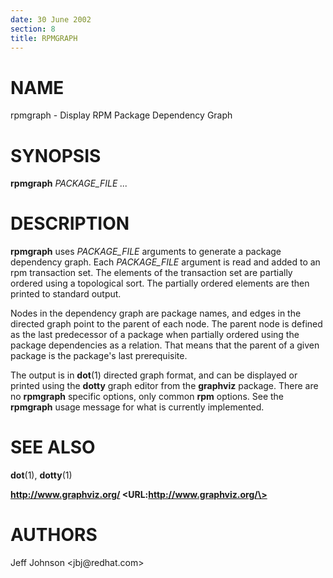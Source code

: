 ```yaml
---
date: 30 June 2002
section: 8
title: RPMGRAPH
---
```


NAME
====

rpmgraph - Display RPM Package Dependency Graph

SYNOPSIS
========

**rpmgraph** *PACKAGE\_FILE \...*

DESCRIPTION
===========

**rpmgraph** uses *PACKAGE\_FILE* arguments to generate a package
dependency graph. Each *PACKAGE\_FILE* argument is read and added to an
rpm transaction set. The elements of the transaction set are partially
ordered using a topological sort. The partially ordered elements are
then printed to standard output.

Nodes in the dependency graph are package names, and edges in the
directed graph point to the parent of each node. The parent node is
defined as the last predecessor of a package when partially ordered
using the package dependencies as a relation. That means that the parent
of a given package is the package\'s last prerequisite.

The output is in **dot**(1) directed graph format, and can be displayed
or printed using the **dotty** graph editor from the **graphviz**
package. There are no **rpmgraph** specific options, only common **rpm**
options. See the **rpmgraph** usage message for what is currently
implemented.

SEE ALSO
========

**dot**(1), **dotty**(1)

**http://www.graphviz.org/ \<URL:http://www.graphviz.org/\>**

AUTHORS
=======

Jeff Johnson \<jbj\@redhat.com\>
